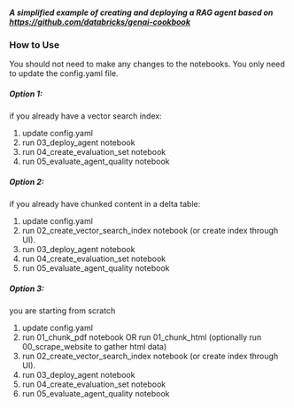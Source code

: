 
##### A simplified example of creating and deploying a RAG agent based on https://github.com/databricks/genai-cookbook



### How to Use

You should not need to make any changes to the notebooks.  You only need to update the config.yaml file.

##### Option 1:
if you already have a vector search index:

1. update config.yaml
2. run 03_deploy_agent notebook
3. run 04_create_evaluation_set notebook
4. run 05_evaluate_agent_quality notebook

##### Option 2:
if you already have chunked content in a delta table:

1. update config.yaml
2. run 02_create_vector_search_index notebook (or create index through UI).
3. run 03_deploy_agent notebook
4. run 04_create_evaluation_set notebook
5. run 05_evaluate_agent_quality notebook


##### Option 3:
you are starting from scratch

1. update config.yaml
2. run 01_chunk_pdf notebook OR run 01_chunk_html (optionally run 00_scrape_website to gather html data)
3. run 02_create_vector_search_index notebook (or create index through UI).
4. run 03_deploy_agent notebook
5. run 04_create_evaluation_set notebook
6. run 05_evaluate_agent_quality notebook


